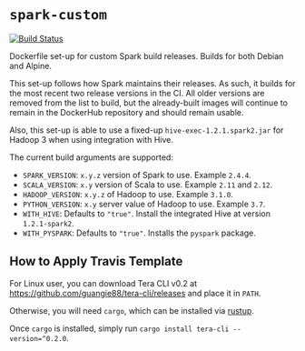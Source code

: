 # `spark-custom`

[![Build Status](https://travis-ci.org/guangie88/spark-custom.svg?branch=master)](https://travis-ci.org/guangie88/spark-custom)

Dockerfile set-up for custom Spark build releases. Builds for both Debian and
Alpine.

This set-up follows how Spark maintains their releases. As such, it builds for
the most recent two release versions in the CI. All older versions are removed
from the list to build, but the already-built images will continue to remain in
the DockerHub repository and should remain usable.

Also, this set-up is able to use a fixed-up `hive-exec-1.2.1.spark2.jar` for
Hadoop 3 when using integration with Hive.

The current build arguments are supported:

- `SPARK_VERSION`: `x.y.z` version of Spark to use. Example `2.4.4`.
- `SCALA_VERSION`: `x.y` version of Scala to use. Example `2.11` and `2.12`.
- `HADOOP_VERSION`: `x.y.z` of Hadoop to use. Example `3.1.0`.
- `PYTHON_VERSION`: `x.y` server value of Hadoop to use. Example `3.7`.
- `WITH_HIVE`: Defaults to `"true"`. Install the integrated Hive at version
  `1.2.1-spark2`.
- `WITH_PYSPARK`: Defaults to `"true"`. Installs the `pyspark` package.

## How to Apply Travis Template

For Linux user, you can download Tera CLI v0.2 at
<https://github.com/guangie88/tera-cli/releases> and place it in `PATH`.

Otherwise, you will need `cargo`, which can be installed via
[rustup](https://rustup.rs/).

Once `cargo` is installed, simply run `cargo install tera-cli --version=^0.2.0`.
